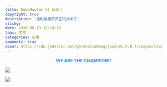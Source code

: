 ```yaml
---
title: RoboMaster S1 冠军！
copyright: true
description: '是时候展示真正的技术了'
sticky: 
date: 2020-06-18 18:18:23
tags: 学校
categories: 日常
comments: true
cover: https://cdn.jsdelivr.net/gh/AnotiaWang/jscdn@1.0.0.7/images/blog/Robo/1.jpg
---
```


**<center><font color=Dodgerblue> WE ARE THE CHAMPION!! </font></center>**

![](https://cdn.jsdelivr.net/gh/AnotiaWang/jscdn@1.0.0.7/images/blog/Robo/3.jpg)

![](https://cdn.jsdelivr.net/gh/AnotiaWang/jscdn@1.0.0.7/images/blog/Robo/2.jpg)

